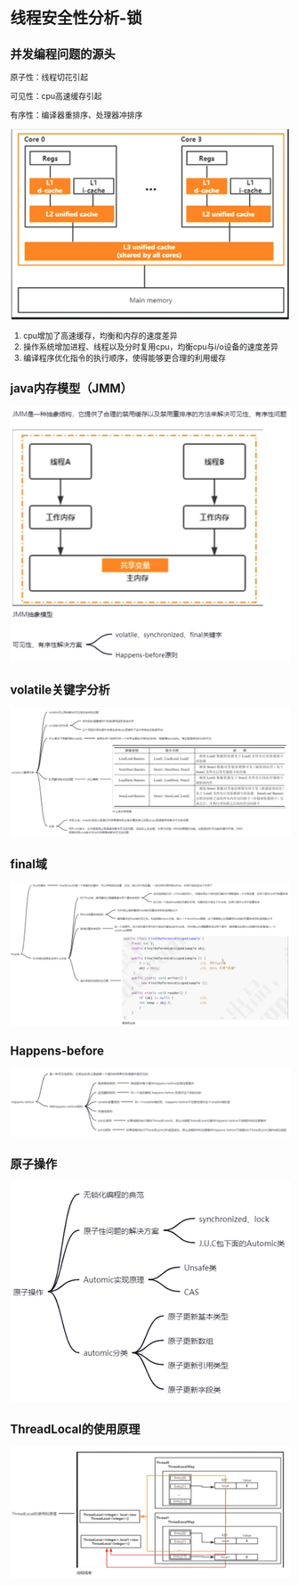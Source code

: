 # 线程安全性分析-锁

## 并发编程问题的源头

原子性：线程切花引起

可见性：cpu高速缓存引起

有序性：编译器重排序、处理器冲排序

<img src="012_JUC之线程的安全分析.assets/image-20220315105716580.png" alt="image-20220315105716580" style="zoom:50%;" />

1. cpu增加了高速缓存，均衡和内存的速度差异
2. 操作系统增加进程、线程以及分时复用cpu，均衡cpu与i/o设备的速度差异
3. 编译程序优化指令的执行顺序，使得能够更合理的利用缓存

## java内存模型（JMM）

<img src="012_JUC之线程的安全分析.assets/image-20220315110333101.png" alt="image-20220315110333101" style="zoom:50%;" />

## volatile关键字分析

<img src="012_JUC之线程的安全分析.assets/image-20220315110531264.png" alt="image-20220315110531264" style="zoom:80%;" />

## final域

![image-20220315111239140](012_JUC之线程的安全分析.assets/image-20220315111239140.png)

## Happens-before

![image-20220315111409717](012_JUC之线程的安全分析.assets/image-20220315111409717.png)

## 原子操作

<img src="012_JUC之线程的安全分析.assets/image-20220315111506011.png" alt="image-20220315111506011" style="zoom:60%;" />



## ThreadLocal的使用原理

![image-20220315111553013](012_JUC之线程的安全分析.assets/image-20220315111553013.png)